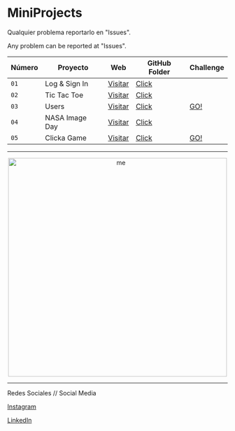 <div>

# MiniProjects

Qualquier problema reportarlo en "Issues". 

Any problem can be reported at "Issues".

| Número | Proyecto | Web | GitHub Folder | Challenge |
| --- | --- | --- | --- | --- |
| `01` | Log & Sign In | [Visitar](https://logsigninpablotutor.netlify.app/) | [Click](Projects/01-Log-Sign-In) |  |
| `02` | Tic Tac Toe | [Visitar](https://tic-tae-toe-pablotutormoegle.netlify.app/) | [Click](https://github.com/PabloTutorMoegle/MiniProjects/tree/main/Projects/02-Tic-Tac_Toe) |  |
| `03` | Users | [Visitar](https://getuserspablodevtutor.netlify.app/) | [Click](https://github.com/PabloTutorMoegle/MiniProjects/tree/main/Projects/03-Users) | [GO!](https://github.com/PabloTutorMoegle/MiniProjects/tree/main/Challenges/Users-Challenge) |
| `04` | NASA Image Day | [Visitar](https://nasaimagedaypablodevtutor.netlify.app/) | [Click](https://github.com/PabloTutorMoegle/MiniProjects/tree/main/Projects/04-NASA-Image) |  |
| `05` | Clicka Game | [Visitar](https://clicka-game-pablo-dev-tutor.netlify.app/) | [Click](https://github.com/PabloTutorMoegle/MiniProjects/tree/main/Projects/05-Clicka-Game) | [GO!](https://github.com/PabloTutorMoegle/MiniProjects/tree/main/Challenges/Clicka-Game-Challenge) |

------------------------------------------------------------------------------------------------------------

<div align="center">
<img alt="me" src="https://github.com/PabloTutorMoegle/MiniProjects/assets/102219711/9b2d64e7-5579-4bca-93e5-ea66555ec3b7" width="500"/>
</div>

------------------------------------------------------------------------------------------------------------

Redes Sociales // Social Media

[Instagram](https://www.instagram.com/pablo_dev_tutor/)

[LinkedIn](https://www.linkedin.com/in/pablo-tutor-moegle/)

</div>

